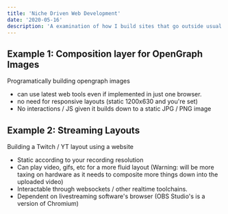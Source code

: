 ```yaml
---
title: 'Niche Driven Web Development'
date: '2020-05-16'
description: 'A examination of how I build sites that go outside usual conventions of what people think of when building a website'
---
```


## Example 1: Composition layer for OpenGraph Images

Programatically building opengraph images

- can use latest web tools even if implemented in just one browser.
- no need for responsive layouts (static 1200x630 and you're set)
- No interactions / JS given it builds down to a static JPG / PNG image

## Example 2: Streaming Layouts

Building a Twitch / YT layout using a website

- Static according to your recording resolution
- Can play video, gifs, etc for a more fluid layout (Warning: will be more taxing on hardware as it needs to composite more things down into the uploaded video)
- Interactable through websockets / other realtime toolchains.
- Dependent on livestreaming software's browser (OBS Studio's is a version of Chromium)
